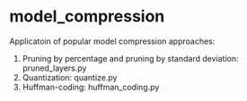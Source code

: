 # model_compression

Applicatoin of popular model compression approaches:

1. Pruning by percentage and pruning by standard deviation: pruned_layers.py
2. Quantization: quantize.py
3. Huffman-coding: huffman_coding.py
